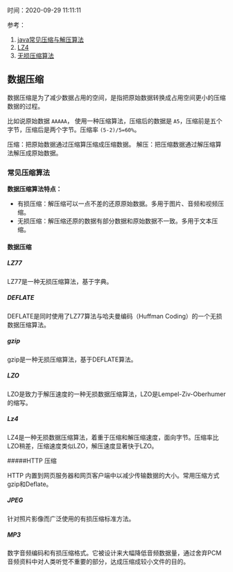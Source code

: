 时间：2020-09-29 11:11:11



参考：

1. [java常见压缩与解压算法](https://github.com/dengjili/java-compress)
2. [LZ4](https://zh.wikipedia.org/wiki/LZ4)
3. [无损压缩算法](https://zh.wikipedia.org/wiki/Category:%E6%97%A0%E6%8D%9F%E5%8E%8B%E7%BC%A9%E7%AE%97%E6%B3%95)

## 数据压缩

数据压缩是为了减少数据占用的空间，是指把原始数据转换成占用空间更小的压缩数据的过程。

比如说原始数据 `AAAAA`， 使用一种压缩算法，压缩后的数据是 `A5`，压缩前是五个字节，压缩后是两个字节。压缩率 `(5-2)/5=60%`。

压缩：把原始数据通过压缩算压缩成压缩数据。
解压：把压缩数据通过解压缩算法解压成原始数据。

### 常见压缩算法

**数据压缩算法特点：**

* 有损压缩：解压缩可以一点不差的还原原始数据。多用于图片、音频和视频压缩。
* 无损压缩：解压缩还原的数据有部分数据和原始数据不一致。多用于文本压缩。

#### 数据压缩


##### LZ77

LZ77是一种无损压缩算法，基于字典。

##### DEFLATE

DEFLATE是同时使用了LZ77算法与哈夫曼编码（Huffman Coding）的一个无损数据压缩算法。

##### gzip

gzip是一种无损压缩算法，基于DEFLATE算法。

#####  LZO

LZO是致力于解压速度的一种无损数据压缩算法，LZO是Lempel-Ziv-Oberhumer的缩写。

##### Lz4

LZ4是一种无损数据压缩算法，着重于压缩和解压缩速度，面向字节。压缩率比LZO稍差，压缩速度类似LZO，解压速度显著快于LZO。

#####HTTP 压缩

HTTP 内置到网页服务器和网页客户端中以减少传输数据的大小。常用压缩方式 gzip和Deflate。

#####  JPEG

针对照片影像而广泛使用的有损压缩标准方法。

##### MP3

数字音频编码和有损压缩格式。它被设计来大幅降低音频数据量，通过舍弃PCM音频资料中对人类听觉不重要的部分，达成压缩成较小文件的目的。


